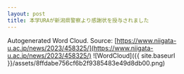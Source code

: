 ```yaml
---
layout: post
title: 本学URAが新潟県警察より感謝状を授与されました
---
```

Autogenerated Word Cloud.
Source\: [https://www.niigata-u.ac.jp/news/2023/458325/](https://www.niigata-u.ac.jp/news/2023/458325/)
![WordCloud]({{ site.baseurl }}/assets/8ffdabe756cf6b2f9385483e49d8db00.png)